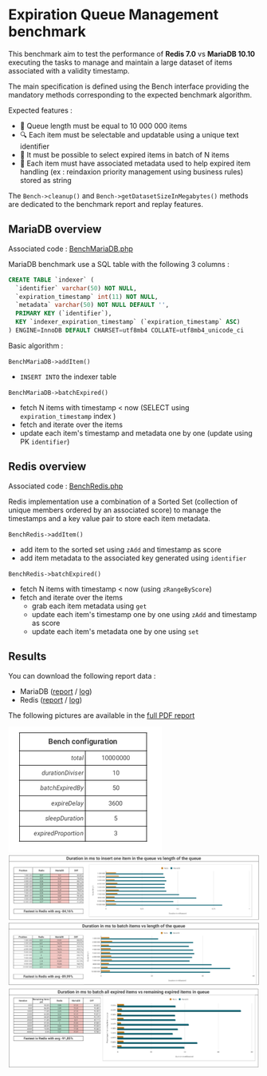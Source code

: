 
# Expiration Queue Management benchmark

This benchmark aim to test the performance of **Redis 7.0** vs **MariaDB 10.10** executing the tasks to manage and maintain a large dataset of items associated with a validity timestamp.

The main specification is defined using the Bench interface providing the mandatory methods corresponding to the expected benchmark algorithm.

Expected features :

- :rocket: Queue length must be equal to 10 000 000 items
- :mag: Each item must be selectable and updatable using a unique text identifier
- :hammer: It must be possible to select expired items in batch of N items
- :floppy_disk: Each item must have associated metadata used to help expired item handling (ex : reindaxion priority management using business rules) stored as string


The `Bench->cleanup()` and `Bench->getDatasetSizeInMegabytes()` methods are dedicated to the benchmark report and replay features.

## MariaDB overview

Associated code : [BenchMariaDB.php](bench/src/BenchMariaDB.php)

MariaDB benchmark use a SQL table with the following 3 columns :

```sql
CREATE TABLE `indexer` (
  `identifier` varchar(50) NOT NULL,
  `expiration_timestamp` int(11) NOT NULL,
  `metadata` varchar(50) NOT NULL DEFAULT '',
  PRIMARY KEY (`identifier`),
  KEY `indexer_expiration_timestamp` (`expiration_timestamp` ASC)
) ENGINE=InnoDB DEFAULT CHARSET=utf8mb4 COLLATE=utf8mb4_unicode_ci
```

Basic algorithm :

`BenchMariaDB->addItem()`
  - `INSERT INTO` the indexer table

`BenchMariaDB->batchExpired()`
  - fetch N items with timestamp < now (SELECT using `expiration_timestamp` index )
  - fetch and iterate over the items
  - update each item's timestamp and metadata one by one (update using PK `identifier`)


## Redis overview

Associated code : [BenchRedis.php](bench/src/BenchRedis.php)

Redis implementation use a combination of a Sorted Set (collection of unique members ordered by an associated score) to manage the timestamps
and a key value pair to store each item metadata.

`BenchRedis->addItem()`
  - add item to the sorted set using `zAdd` and timestamp as score
  - add item metadata to the associated key generated using `identifier`

`BenchRedis->batchExpired()`
  - fetch N items with timestamp < now (using `zRangeByScore`)
  - fetch and iterate over the items
      - grab each item metadata using `get`
      - update each item's timestamp one by one using `zAdd` and timestamp as score
      - update each item's metadata one by one using `set`


## Results

You can download the following report data : 

- MariaDB ([report](results/10000000/mariadb.json) / [log](results/10000000/mariadb.log))
- Redis ([report](results/10000000/redis.json) / [log](results/10000000/redis.log))

The following pictures are available in the [full PDF report](results/10000000/report.pdf)

![config.jpg](results/10000000/config.png)
![insert.png](results/10000000/insert.png)
![batch_during_insert.png](results/10000000/batch_during_insert.png)
![batch_all_expired.png](results/10000000/batch_all_expired.png)